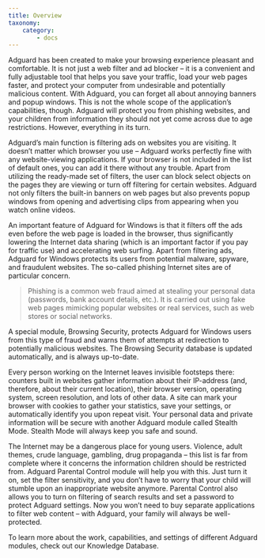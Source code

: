 ```yaml
---
title: Overview
taxonomy:
    category:
        - docs
---
```


Adguard has been created to make your browsing experience pleasant and comfortable. It is not just a web filter and ad blocker – it is a convenient and fully adjustable tool that helps you save your traffic, load your web pages faster, and protect your computer from undesirable and potentially malicious content. With Adguard, you can forget all about annoying banners and popup windows. This is not the whole scope of the application’s capabilities, though. Adguard will protect you from phishing websites, and your children from information they should not yet come across due to age restrictions. However, everything in its turn.

Adguard’s main function is filtering ads on websites you are visiting. It doesn’t matter which browser you use – Adguard works perfectly fine with any website-viewing applications. If your browser is not included in the list of default ones, you can add it there without any trouble. Apart from utilizing the ready-made set of filters, the user can block select objects on the pages they are viewing or turn off filtering for certain websites. Adguard not only filters the built-in banners on web pages but also prevents popup windows from opening and advertising clips from appearing when you watch online videos.

An important feature of Adguard for Windows is that it filters off the ads even before the web page is loaded in the browser, thus significantly lowering the Internet data sharing (which is an important factor if you pay for traffic use) and accelerating web surfing. Apart from filtering ads, Adguard for Windows protects its users from potential malware, spyware, and fraudulent websites. The so-called phishing Internet sites are of particular concern.

>Phishing is a common web fraud aimed at stealing your personal data (passwords, bank account details, etc.). It is carried out using fake web pages mimicking popular websites or real services, such as web stores or social networks.

A special module, Browsing Security, protects Adguard for Windows users from this type of fraud and warns them of attempts at redirection to potentially malicious websites. The Browsing Security database is updated automatically, and is always up-to-date.

Every person working on the Internet leaves invisible footsteps there: counters built in websites gather information about their IP-address (and, therefore, about their current location), their browser version, operating system, screen resolution, and lots of other data. A site can mark your browser with cookies to gather your statistics, save your settings, or automatically identify you upon repeat visit. Your personal data and private information will be secure with another Adguard module called Stealth Mode. Stealth Mode will always keep you safe and sound.

The Internet may be a dangerous place for young users. Violence, adult themes, crude language, gambling, drug propaganda – this list is far from complete where it concerns the information children should be restricted from. Adguard Parental Control module will help you with this. Just turn it on, set the filter sensitivity, and you don’t have to worry that your child will stumble upon an inappropriate website anymore. Parental Control also allows you to turn on filtering of search results and set a password to protect Adguard settings. Now you won’t need to buy separate applications to filter web content – with Adguard, your family will always be well-protected.

To learn more about the work, capabilities, and settings of different Adguard modules, check out our Knowledge Database.

